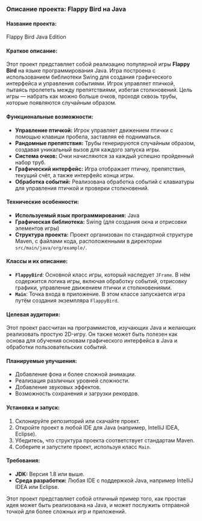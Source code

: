 ### Описание проекта: **Flappy Bird на Java**

#### **Название проекта:**
Flappy Bird Java Edition

#### **Краткое описание:**
Этот проект представляет собой реализацию популярной игры **Flappy Bird** на языке программирования Java. Игра построена с использованием библиотеки Swing для создания графического интерфейса и управления событиями. Игрок управляет птичкой, пытаясь пролететь между препятствиями, избегая столкновений. Цель игры — набрать как можно больше очков, проходя сквозь трубы, которые появляются случайным образом.

#### **Функциональные возможности:**
- **Управление птичкой:** Игрок управляет движением птички с помощью клавиши пробела, заставляя её подниматься.
- **Рандомные препятствия:** Трубы генерируются случайным образом, создавая уникальный вызов для каждого запуска игры.
- **Система очков:** Очки начисляются за каждый успешно пройденный набор труб.
- **Графический интерфейс:** Игра отображает птичку, препятствия, текущий счёт, а также интерфейс конца игры.
- **Обработка событий:** Реализована обработка событий с клавиатуры для управления птичкой и проверки столкновений.

#### **Технические особенности:**
- **Используемый язык программирования:** Java
- **Графическая библиотека:** Swing (для создания окна и отрисовки элементов игры)
- **Структура проекта:** Проект организован по стандартной структуре Maven, с файлами кода, расположенными в директории `src/main/java/org/example/`.

#### **Классы и их описание:**

- **`FlappyBird`**: Основной класс игры, который наследует `JFrame`. В нём содержится логика игры, включая обработку событий, отрисовку графики, управление движением птички и столкновениями.
- **`Main`**: Точка входа в приложение. В этом классе запускается игра путём создания экземпляра `FlappyBird`.

#### **Целевая аудитория:**
Этот проект рассчитан на программистов, изучающих Java и желающих реализовать простую 2D-игру. Он также может быть полезен как основа для обучения основам графического интерфейса в Java и обработки пользовательских событий.

#### **Планируемые улучшения:**
- Добавление фона и более сложной анимации.
- Реализация различных уровней сложности.
- Добавление звуковых эффектов.
- Возможность сохранения и загрузки рекордов.

#### **Установка и запуск:**
1. Склонируйте репозиторий или скачайте проект.
2. Откройте проект в любой IDE для Java (например, IntelliJ IDEA, Eclipse).
3. Убедитесь, что структура проекта соответствует стандартам Maven.
4. Соберите и запустите проект, используя класс `Main`.

#### **Требования:**
- **JDK:** Версия 1.8 или выше.
- **Среда разработки:** Любая IDE с поддержкой Java, например IntelliJ IDEA или Eclipse.

Этот проект представляет собой отличный пример того, как простая идея может быть реализована на Java, и может послужить отправной точкой для более сложных игр и приложений.